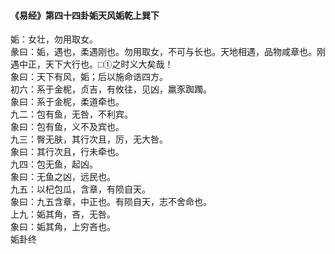 <font face=微软雅黑>

#### 《易经》第四十四卦姤天风姤乾上巽下   

姤：女壮，勿用取女。   
彖曰：姤，遇也，柔遇刚也。勿用取女，不可与长也。天地相遇，品物咸章也。刚遇中正，天下大行也。□①之时义大矣哉！   
象曰：天下有风，姤；后以施命诰四方。   
初六：系于金柅，贞吉，有攸往，见凶，羸豕踟躅。   
象曰：系于金柅，柔道牵也。   
九二：包有鱼，无咎，不利宾。   
象曰：包有鱼，义不及宾也。   
九三：臀无肤，其行次且，厉，无大咎。   
象曰：其行次且，行未牵也。   
九四：包无鱼，起凶。   
象曰：无鱼之凶，远民也。   
九五：以杞包瓜，含章，有陨自天。   
象曰：九五含章，中正也。有陨自天，志不舍命也。   
上九：姤其角，吝，无咎。   
象曰：姤其角，上穷吝也。   
姤卦终   

</font>
